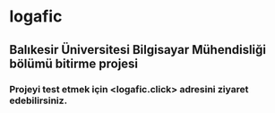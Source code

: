 # logafic
 ## Balıkesir Üniversitesi Bilgisayar Mühendisliği bölümü bitirme projesi
### Projeyi test etmek için <logafic.click> adresini ziyaret edebilirsiniz.
